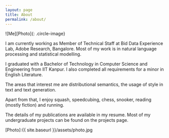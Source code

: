 ```yaml
---
layout: page
title: About
permalink: /about/
---
```


![Me][Photo]{: .circle-image}

I am currently working as Member of Technical Staff at Bid Data Experience Lab, Adobe Research, Bangalore. Most of my work is in natural language processing and statistical modelling. 

I graduated with a Bachelor of Technology in Computer Science and Engineering from IIT Kanpur. I also completed all requirements for a minor in English Literature.

The areas that interest me are distributional semantics, the usage of style in text and text generation. 

Apart from that, I enjoy squash, speedcubing, chess, snooker, reading (mostly fiction) and running. 

The details of my publications are available in my resume. Most of my undergraduate projects can be found on the projects page. 

[Photo]:{{ site.baseurl }}/assets/photo.jpg
